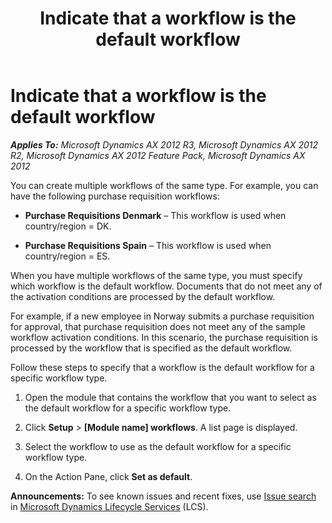 ﻿---
title: Indicate that a workflow is the default workflow
TOCTitle: Indicate that a workflow is the default workflow
ms:assetid: 6b4c6e81-eebc-4f31-a811-0848612d9438
ms:mtpsurl: https://technet.microsoft.com/en-us/library/Hh202067(v=AX.60)
ms:contentKeyID: 35949309
ms.date: 04/18/2014
mtps_version: v=AX.60
---

# Indicate that a workflow is the default workflow 


_**Applies To:** Microsoft Dynamics AX 2012 R3, Microsoft Dynamics AX 2012 R2, Microsoft Dynamics AX 2012 Feature Pack, Microsoft Dynamics AX 2012_

You can create multiple workflows of the same type. For example, you can have the following purchase requisition workflows:

  - **Purchase Requisitions Denmark** – This workflow is used when country/region = DK.

  - **Purchase Requisitions Spain** – This workflow is used when country/region = ES.

When you have multiple workflows of the same type, you must specify which workflow is the default workflow. Documents that do not meet any of the activation conditions are processed by the default workflow.

For example, if a new employee in Norway submits a purchase requisition for approval, that purchase requisition does not meet any of the sample workflow activation conditions. In this scenario, the purchase requisition is processed by the workflow that is specified as the default workflow.

Follow these steps to specify that a workflow is the default workflow for a specific workflow type.

1.  Open the module that contains the workflow that you want to select as the default workflow for a specific workflow type.

2.  Click **Setup** \> **\[Module name\] workflows**. A list page is displayed.

3.  Select the workflow to use as the default workflow for a specific workflow type.

4.  On the Action Pane, click **Set as default**.

  
**Announcements:** To see known issues and recent fixes, use [Issue search](http://go.microsoft.com/fwlink/?linkid=389258) in [Microsoft Dynamics Lifecycle Services](http://go.microsoft.com/fwlink/?linkid=306505) (LCS).

